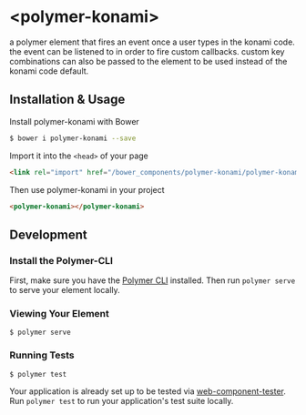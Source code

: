 # \<polymer-konami\>

a polymer element that fires an event once a user types in the konami code. the event can be listened to in order to fire custom callbacks. custom key combinations can also be passed to the element to be used instead of the konami code default.

## Installation & Usage

Install polymer-konami with Bower

```sh
$ bower i polymer-konami --save
```

Import it into the `<head>` of your page

```html
<link rel="import" href="/bower_components/polymer-konami/polymer-konami.html">
```

Then use polymer-konami in your project

```html
<polymer-konami></polymer-konami>
```

## Development

### Install the Polymer-CLI

First, make sure you have the [Polymer CLI](https://www.npmjs.com/package/polymer-cli) installed. Then run `polymer serve` to serve your element locally.

### Viewing Your Element

```
$ polymer serve
```

### Running Tests

```
$ polymer test
```

Your application is already set up to be tested via [web-component-tester](https://github.com/Polymer/web-component-tester). Run `polymer test` to run your application's test suite locally.
